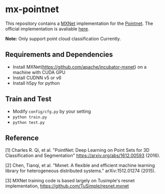# mx-pointnet

This repository contains a [MXNet](https://github.com/apache/incubator-mxnet) implementation for the [Pointnet](https://arxiv.org/abs/1612.00593).
The official implementation is avaliable [here](https://github.com/charlesq34/pointnet).

**Note:** Only support point cloud classification Currently.

## Requirements and Dependencies

- Install MXNet(https://github.com/apache/incubator-mxnet) on a machine with CUDA GPU
- Install CUDNN v5 or v6
- Install h5py for python

## Train and Test

- Modify ```config/cfg.py``` by your setting
- ```python train.py```
- ```python test.py```

## Reference
[1] Charles R. Qi, et al. "PointNet: Deep Learning on Point Sets for 3D Classification and Segmentation" https://arxiv.org/abs/1612.00593 (2016).

[2] Chen, Tianqi, et al. "Mxnet: A flexible and efficient machine learning library for heterogeneous distributed systems." arXiv:1512.01274 (2015).

[3] MXNet training code is based largely on Tusimple's resnet implementation, https://github.com/TuSimple/resnet.mxnet
